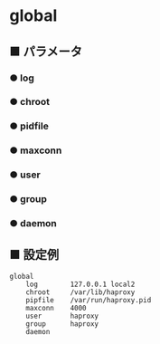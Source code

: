 # global
## ■ パラメータ
### ● log
### ● chroot
### ● pidfile
### ● maxconn
### ● user
### ● group
### ● daemon

## ■ 設定例
```
global
    log        127.0.0.1 local2
    chroot     /var/lib/haproxy
    pipfile    /var/run/haproxy.pid
    maxconn    4000
    user       haproxy
    group      haproxy
    daemon
```
